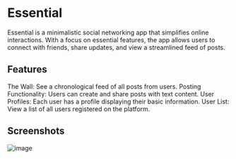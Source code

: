 # Essential

Essential is a minimalistic social networking app that simplifies online interactions. With a focus on essential features, the app allows users to connect with friends, share updates, and view a streamlined feed of posts.

## Features
The Wall: See a chronological feed of all posts from users.
Posting Functionality: Users can create and share posts with text content.
User Profiles: Each user has a profile displaying their basic information.
User List: View a list of all users registered on the platform.

## Screenshots
![image](https://github.com/brandonxu360/essential_social_app/assets/76601710/f20e711a-6366-4771-8ce8-137ee21aabdd)
